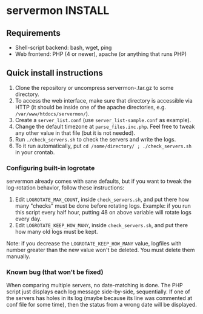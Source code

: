 # servermon INSTALL

## Requirements

- Shell-script backend: bash, wget, ping
- Web frontend: PHP (4 or newer), apache (or anything that runs PHP)

## Quick install instructions

1. Clone the repository or uncompress servermon-<version>.tar.gz to some
   directory.
2. To access the web interface, make sure that directory is accessible via HTTP
   (it should be inside one of the apache directories, e.g.
   `/var/www/htdocs/servermon/`).
3. Create a `server_list.conf` (use `server_list-sample.conf` as example).
4. Change the default timezone at `parse_files.inc.php`. Feel free to tweak any
   other value in that file (but it is not needed).
5. Run `./check_servers.sh` to check the servers and write the logs.
6. To it run automatically, put `cd /some/directory/ ; ./check_servers.sh` in
   your crontab.

### Configuring built-in logrotate

servermon already comes with sane defaults, but if you want to tweak the
log-rotation behavior, follow these instructions:

1. Edit `LOGROTATE_MAX_COUNT`, inside `check_servers.sh`, and put there how many
  "checks" must be done before rotating logs.
  Example: if you run this script every half hour, putting 48 on above variable
  will rotate logs every day.
2. Edit `LOGROTATE_KEEP_HOW_MANY`, inside `check_servers.sh`, and put there how many
  old logs must be kept.

Note: if you decrease the `LOGROTATE_KEEP_HOW_MANY` value, logfiles with number
greater than the new value won't be deleted. You must delete them manually.

### Known bug (that won't be fixed)

When comparing multiple servers, no date-matching is done. The PHP script just
displays each log message side-by-side, sequentially. If one of the servers has
holes in its log (maybe because its line was commented at conf file for some
time), then the status from a wrong date will be displayed.
